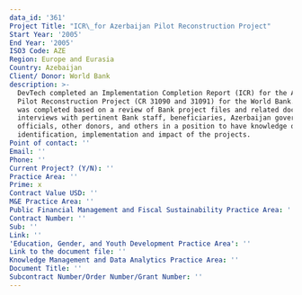 ```yaml
---
data_id: '361'
Project Title: "ICR\_for Azerbaijan Pilot Reconstruction Project"
Start Year: '2005'
End Year: '2005'
ISO3 Code: AZE
Region: Europe and Eurasia
Country: Azebaijan
Client/ Donor: World Bank
description: >-
  DevTech completed an Implementation Completion Report (ICR) for the Azerbaijan
  Pilot Reconstruction Project (CR 31090 and 31091) for the World Bank. The ICR
  was completed based on a review of Bank project files and related documents,
  interviews with pertinent Bank staff, beneficiaries, Azerbaijan government
  officials, other donors, and others in a position to have knowledge of the
  identification, implementation and impact of the projects.
Point of contact: ''
Email: ''
Phone: ''
Current Project? (Y/N): ''
Practice Area: ''
Prime: x
Contract Value USD: ''
M&E Practice Area: ''
Public Financial Management and Fiscal Sustainability Practice Area: ''
Contract Number: ''
Sub: ''
Link: ''
'Education, Gender, and Youth Development Practice Area': ''
Link to the document file: ''
Knowledge Management and Data Analytics Practice Area: ''
Document Title: ''
Subcontract Number/Order Number/Grant Number: ''
---
```

